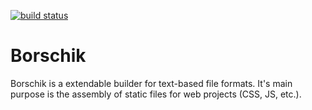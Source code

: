 [![build status](https://secure.travis-ci.org/veged/borschik.png)](http://travis-ci.org/veged/borschik)
# Borschik

Borschik is a extendable builder for text-based file formats.
It's main purpose is the assembly of static files for web projects (CSS, JS, etc.).

<!-- Yandex.Metrika counter -->
<img src="//mc.yandex.ru/watch/12831025" style="position:absolute; left:-9999px;" alt="" />
<!-- /Yandex.Metrika counter -->